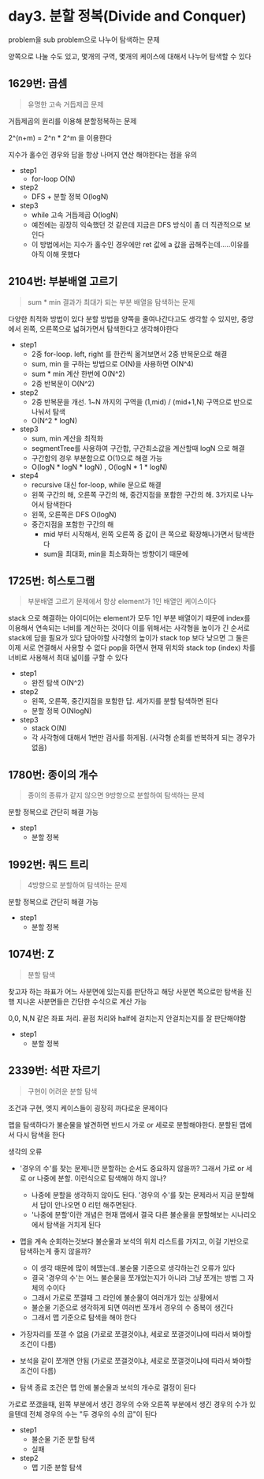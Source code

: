 # day3. 분할 정복(Divide and Conquer)


problem을 sub problem으로 나누어 탐색하는 문제

양쪽으로 나눌 수도 있고, 몇개의 구역, 몇개의 케이스에 대해서 나누어 탐색할 수 있다







## 1629번: 곱셈
> 유명한 고속 거듭제곱 문제

거듭제곱의 원리를 이용해 분할정복하는 문제

2^(n+m) = 2^n * 2^m 을 이용한다

지수가 홀수인 경우와 답을 항상 나머지 연산 해야한다는 점을 유의

* step1
	- for-loop O(N)
* step2
	- DFS + 분할 정복 O(logN)
* step3
	- while 고속 거듭제곱 O(logN)
	- 예전에는 굉장히 익숙했던 것 같은데 지금은 DFS 방식이 좀 더 직관적으로 보인다
	- 이 방법에서는 지수가 홀수인 경우에만 ret 값에 a 값을 곱해주는데.....이유를 아직 이해 못했다


## 2104번: 부분배열 고르기
> sum * min 결과가 최대가 되는 부분 배열을 탐색하는 문제

다양한 최적화 방법이 있다
분할 방법을 양쪽을 줄여나간다고도 생각할 수 있지만,
중앙에서 왼쪽, 오른쪽으로 넓혀가면서 탐색한다고 생각해야한다

* step1
	- 2중 for-loop. left, right 를 한칸씩 옮겨보면서 2중 반복문으로 해결
	- sum, min 을 구하는 방법으로 O(N)을 사용하면 O(N^4)
	- sum * min 계산 한번에 O(N^2)
	- 2중 반복문이 O(N^2)
* step2
	- 2중 반복문을 개선. 1~N 까지의 구역을 (1,mid) / (mid+1,N) 구역으로 반으로 나눠서 탐색
	- O(N^2 * logN)
* step3
	- sum, min 계산을 최적화
	- segmentTree를 사용하여 구간합, 구간최소값을 계산할때 logN 으로 해결
	- 구간합의 경우 부분합으로 O(1)으로 해결 가능
	- O(logN * logN * logN) , O(logN * 1 * logN)
* step4
	- recursive 대신 for-loop, while 문으로 해결
	- 왼쪽 구간의 해, 오른쪽 구간의 해, 중간지점을 포함한 구간의 해. 3가지로 나누어서 탐색한다
	- 왼쪽, 오른쪽은 DFS O(logN)
	- 중간지점을 포함한 구간의 해
		+ mid 부터 시작해서, 왼쪽 오른쪽 중 값이 큰 쪽으로 확장해나가면서 탐색한다
		+ sum을 최대화, min을 최소화하는 방향이기 때문에


## 1725번: 히스토그램
> 부분배열 고르기 문제에서 항상 element가 1인 배열인 케이스이다

stack 으로 해결하는 아이디어는 element가 모두 1인 부분 배열이기 때문에 index를 이용해서 연속되는 너비를 계산하는 것이다
이를 위해서는 사각형을 높이가 긴 순서로 stack에 담을 필요가 있다
담아야할 사각형의 높이가 stack top 보다 낮으면 그 둘은 이제 서로 연결해서 사용할 수 없다
pop을 하면서 현재 위치와 stack top (index) 차를 너비로 사용해서 최대 넓이를 구할 수 있다

* step1
	- 완전 탐색 O(N^2)
* step2
	- 왼쪽, 오른쪽, 중간지점을 포함한 답. 세가지를 분할 탐색하면 된다
	- 분할 정복 O(NlogN)
* step3
	- stack O(N)
	- 각 사각형에 대해서 1번만 검사를 하게됨. (사각형 순회를 반복하게 되는 경우가 없음)


## 1780번: 종이의 개수
> 종이의 종류가 같지 않으면 9방향으로 분할하여 탐색하는 문제

분할 정복으로 간단히 해결 가능

* step1
	- 분할 정복


## 1992번: 쿼드 트리
> 4방향으로 분할하여 탐색하는 문제

분할 정복으로 간단히 해결 가능

* step1
	- 분할 정복

## 1074번: Z
> 분할 탐색

찾고자 하는 좌표가 어느 사분면에 있는지를 판단하고 해당 사분면 쪽으로만 탐색을 진행
지나온 사분면들은 간단한 수식으로 계산 가능

0,0, N,N 같은 좌표 처리. 끝점 처리와 half에 걸치는지 안걸치는지를 잘 판단해야함

* step1
	- 분할 정복


## 2339번: 석판 자르기
> 구현이 어려운 분할 탐색

조건과 구현, 엣지 케이스들이 굉장히 까다로운 문제이다

맵을 탐색하다가 불순물을 발견하면 반드시 가로 or 세로로 분할해야한다.
분할된 맵에서 다시 탐색을 한다

생각의 오류
* '경우의 수'를 찾는 문제니깐 분할하는 순서도 중요하지 않을까? 그래서 가로 or 세로 or 나중에 분할. 이런식으로 탐색해야 하지 않나?
	- 나중에 분할을 생각하지 않아도 된다. '경우의 수'를 찾는 문제라서 지금 분할해서 답이 안나오면 0 리턴 해주면된다.
	- '나중에 분할'이란 개념은 현재 맵에서 결국 다른 불순물을 분할해보는 시나리오에서 탐색을 거치게 된다
* 맵을 계속 순회하는것보다 불순물과 보석의 위치 리스트를 가지고, 이걸 기반으로 탐색하는게 좋지 않을까?
	- 이 생각 때문에 많이 헤맸는데..불순물 기준으로 생각하는건 오류가 있다
	- 결국 '경우의 수'는 어느 불순물을 쪼개었는지가 아니라 그냥 쪼개는 방법 그 자체의 수이다
	- 그래서 가로로 쪼갤때 그 라인에 불순물이 여러개가 있는 상황에서
	- 불순물 기준으로 생각하게 되면 여러번 쪼개서 경우의 수 중복이 생긴다
	- 그래서 맵 기준으로 탐색을 해야 한다

* 가장자리를 쪼갤 수 없음 (가로로 쪼갤것이냐, 세로로 쪼갤것이냐에 따라서 봐야할 조건이 다름)
* 보석을 같이 쪼개면 안됨 (가로로 쪼갤것이냐, 세로로 쪼갤것이냐에 따라서 봐야할 조건이 다름)
* 탐색 종료 조건은 맵 안에 불순물과 보석의 개수로 결정이 된다

가로로 쪼갰을때, 왼쪽 부분에서 생긴 경우의 수와 오른쪽 부분에서 생긴 경우의 수가 있을텐데
전체 경우의 수는 "두 경우의 수의 곱"이 된다


* step1
	- 불순물 기준 분할 탐색
	- 실패
* step2
	- 맵 기준 분할 탐색




























